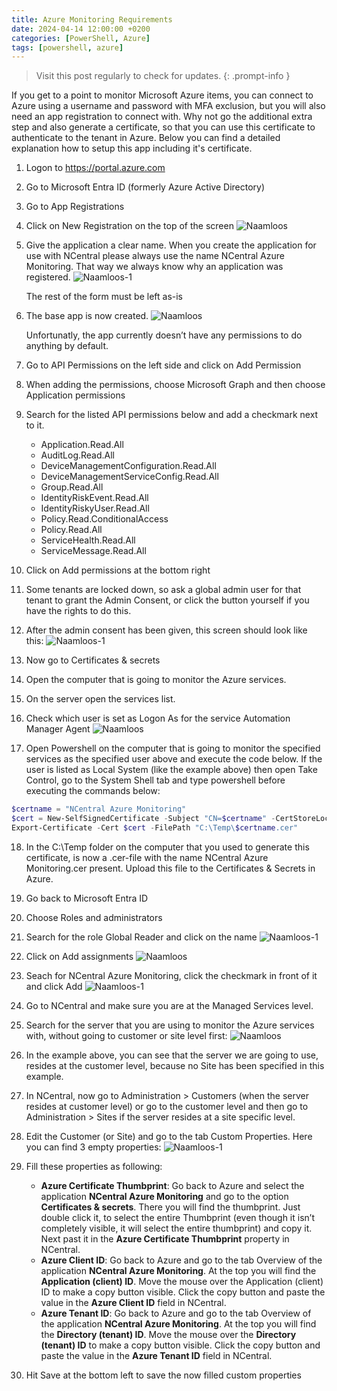 ```yaml
---
title: Azure Monitoring Requirements
date: 2024-04-14 12:00:00 +0200
categories: [PowerShell, Azure]
tags: [powershell, azure]
---
```

> Visit this post regularly to check for updates.
{: .prompt-info }

If you get to a point to monitor Microsoft Azure items, you can connect to Azure using a username and password with MFA exclusion, but you will also need an app registration to connect with. Why not go the additional extra step and also generate a certificate, so that you can use this certificate to authenticate to the tenant in Azure. Below you can find a detailed explanation how to setup this app including it's certificate.

1. Logon to https://portal.azure.com
2. Go to Microsoft Entra ID (formerly Azure Active Directory)
3. Go to App Registrations
4. Click on New Registration on the top of the screen
![Naamloos](/assets/images/Azure-1.png)

5. Give the application a clear name. When you create the application for use with NCentral please always use the name NCentral Azure Monitoring. That way we always know why an application was registered.
![Naamloos-1](/assets/images/Azure-2.png)

   The rest of the form must be left as-is
6. The base app is now created.
![Naamloos](/assets/images/Azure-3.png)

   Unfortunatly, the app currently doesn’t have any permissions to do anything by default.
7. Go to API Permissions on the left side and click on Add Permission
8. When adding the permissions, choose Microsoft Graph and then choose Application permissions
9. Search for the listed API permissions below and add a checkmark next to it.
    - Application.Read.All
    - AuditLog.Read.All
    - DeviceManagementConfiguration.Read.All
    - DeviceManagementServiceConfig.Read.All
    - Group.Read.All
    - IdentityRiskEvent.Read.All
    - IdentityRiskyUser.Read.All
    - Policy.Read.ConditionalAccess
    - Policy.Read.All
    - ServiceHealth.Read.All
    - ServiceMessage.Read.All
10. Click on Add permissions at the bottom right
11. Some tenants are locked down, so ask a global admin user for that tenant to grant the Admin Consent, or click the button yourself if you have the rights to do this.
12. After the admin consent has been given, this screen should look like this:
![Naamloos-1](/assets/images/Azure-4.png)

13. Now go to Certificates & secrets
14. Open the computer that is going to monitor the Azure services.
15. On the server open the services list.
16. Check which user is set as Logon As for the service Automation Manager Agent
![Naamloos](/assets/images/Azure-5.png)

17. Open Powershell on the computer that is going to monitor the specified services as the specified user above and execute the code below.
If the user is listed as Local System (like the example above) then open Take Control, go to the System Shell tab and type powershell before executing the commands below:
```powershell
$certname = "NCentral Azure Monitoring"
$cert = New-SelfSignedCertificate -Subject "CN=$certname" -CertStoreLocation "Cert:\CurrentUser\My" -KeyExportPolicy Exportable -KeySpec Signature -KeyLength 2048 -KeyAlgorithm RSA -HashAlgorithm SHA256
Export-Certificate -Cert $cert -FilePath "C:\Temp\$certname.cer"
``` 
18. In the C:\Temp folder on the computer that you used to generate this certificate, is now a .cer-file with the name NCentral Azure Monitoring.cer present. Upload this file to the Certificates & Secrets in Azure.
19. Go back to Microsoft Entra ID
20. Choose Roles and administrators
21. Search for the role Global Reader and click on the name
![Naamloos-1](/assets/images/Azure-6.png)

22. Click on Add assignments
![Naamloos](/assets/images/Azure-7.png)

23. Seach for NCentral Azure Monitoring, click the checkmark in front of it and click Add
![Naamloos-1](/assets/images/Azure-8.png)

24. Go to NCentral and make sure you are at the Managed Services level.
25. Search for the server that you are using to monitor the Azure services with, without going to customer or site level first:
![Naamloos](/assets/images/Azure-9.png)

26. In the example above, you can see that the server we are going to use, resides at the customer level, because no Site has been specified in this example.
27. In NCentral, now go to Administration > Customers (when the server resides at customer level) or go to the customer level and then go to Administration > Sites if the server resides at a site specific level.
28. Edit the Customer (or Site) and go to the tab Custom Properties. Here you can find 3 empty properties:
![Naamloos-1](/assets/images/Azure-10.png)

29. Fill these properties as following:
    - **Azure Certificate Thumbprint**: Go back to Azure and select the application **NCentral Azure Monitoring** and go to the option **Certificates & secrets**. There you will find the thumbprint. Just double click it, to select the entire Thumbprint (even though it isn’t completely visible, it will select the entire thumbprint) and copy it. Next past it in the **Azure Certificate Thumbprint** property in NCentral.
    - **Azure Client ID**: Go back to Azure and go to the tab Overview of the application **NCentral Azure Monitoring**. At the top you will find the **Application (client) ID**. Move the mouse over the Application (client) ID to make a copy button visible. Click the copy button and paste the value in the **Azure Client ID** field in NCentral.
    - **Azure Tenant ID**: Go back to Azure and go to the tab Overview of the application **NCentral Azure Monitoring**. At the top you will find the **Directory (tenant) ID**. Move the mouse over the **Directory (tenant) ID** to make a copy button visible. Click the copy button and paste the value in the **Azure Tenant ID** field in NCentral.
30. Hit Save at the bottom left to save the now filled custom properties